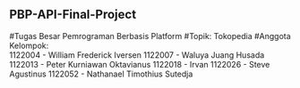 ## PBP-API-Final-Project

#Tugas Besar Pemrograman Berbasis Platform
#Topik: Tokopedia
#Anggota Kelompok:  
1122004 - William Frederick Iversen
1122007 - Waluya Juang Husada
1122013 - Peter Kurniawan Oktavianus
1122018 - Irvan
1122026 - Steve Agustinus
1122052 - Nathanael Timothius Sutedja

